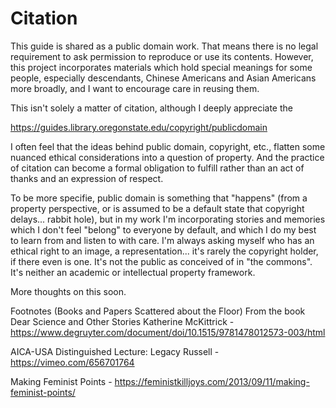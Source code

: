 # Citation

This guide is shared as a public domain work. That means there is no legal requirement to ask permission to reproduce or use its contents. However, this project incorporates materials which hold special meanings for some people, especially descendants, Chinese Americans and Asian Americans more broadly, and I want to encourage care in reusing them.  

This isn't solely a matter of citation, although I deeply appreciate the 

https://guides.library.oregonstate.edu/copyright/publicdomain

I often feel that the ideas behind public domain, copyright, etc., flatten some nuanced ethical considerations into a question of property. And the practice of citation can become a formal obligation to fulfill rather than an act of thanks and an expression of respect.

To be more specifie, public domain is something that "happens" (from a property perspective, or is assumed to be a default state that copyright delays... rabbit hole), but in my work I'm incorporating stories and memories which I don't feel "belong" to everyone by default, and which I do my best to learn from and listen to with care. I'm always asking myself who has an ethical right to an image, a representation... it's rarely the copyright holder, if there even is one. It's not the public as conceived of in "the commons". It's neither an academic or intellectual property framework.

More thoughts on this soon. 


Footnotes (Books and Papers Scattered about the Floor)
From the book Dear Science and Other Stories
Katherine McKittrick - https://www.degruyter.com/document/doi/10.1515/9781478012573-003/html

AICA-USA Distinguished Lecture: Legacy Russell - https://vimeo.com/656701764

Making Feminist Points - https://feministkilljoys.com/2013/09/11/making-feminist-points/


